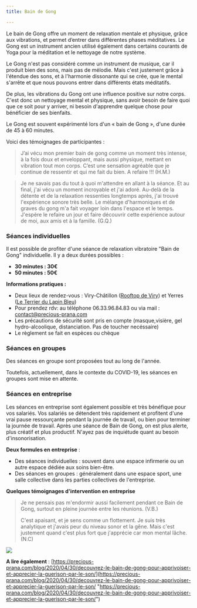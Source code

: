 ```yaml
---
title: Bain de Gong

---
```

Le bain de Gong offre un moment de relaxation mentale et physique, grâce aux vibrations, et permet d’entrer dans différentes phases méditatives. Le Gong est un instrument ancien utilisé également dans certains courants de Yoga pour la méditation et le nettoyage de notre système.

Le Gong n'est pas considéré comme un instrument de musique, car il produit bien des sons, mais pas de mélodie. Mais c'est justement grâce à l'étendue des sons, et à l'harmonie dissonante qui se crée, que le mental s'arrête et que nous pouvons entrer dans différents états méditatifs.

De plus, les vibrations du Gong ont une influence positive sur notre corps. C'est donc un nettoyage mental et physique, sans avoir besoin de faire quoi que ce soit pour y arriver, ni besoin d'apprendre quelque chose pour bénéficier de ses bienfaits.

Le Gong est souvent expérimenté lors d'un « bain de Gong », d'une durée de 45 à 60 minutes.

Voici des témoignages de participantes :

> J’ai vécu mon premier bain de gong comme un moment très intense, à la fois doux et enveloppant, mais aussi physique, mettant en vibration tout mon corps. C’est une sensation agréable que je continue de ressentir et qui me fait du bien. A refaire !!! (H.M.)

> Je ne savais pas du tout à quoi m'attendre en allant à la séance. Et au final, j'ai vécu un moment incroyable et j'ai adoré. Au-delà de la détente et de la relaxation ressenties longtemps après, j'ai trouvé l'expérience sonore très belle. Le mélange d'harmoniques et de graves du gong m'a fait voyager loin dans l'espace et le temps. J'espère le refaire un jour et faire découvrir cette expérience autour de moi, aux amis et à la famille. (G.Q.)

### Séances individuelles

Il est possible de profiter d'une séance de relaxation vibratoire "Bain de Gong" individuelle. Il y a deux durées possibles :

* **30 minutes : 30€**
* **50 minutes : 50€**

**Informations pratiques :**

* Deux lieux de rendez-vous : Viry-Châtillon ([Rooftop de Viry](https://www.lerooftopdeviry.fr/ "Le Rooftop de Viry")) et Yerres ([Le Terrier du Lapin Bleu](https://leterrierdulapinbleu.com/ "Le Terrier du Lapin Bleu"))
* Pour prendez rdv: au téléphone 06.33.96.84.83 ou via mail : contact@precious-prana.com
* Les précautions de sécurité sont pris en compte (masque,visière, gel hydro-alcoolique, distanciation. Pas de toucher necéssaire)
* Le règlement se fait en espèces ou chèque

### Séances en groupes 

Des séances en groupe sont proposées tout au long de l'année. 

Toutefois, actuellement, dans le contexte du COVID-19, les séances en groupes sont mise en attente. 

### Séances en entreprise

Les séances en entreprise sont également possible et très bénéfique pour vos salariés.  Vos salariés se détendent très rapidement et profitent d'une vrai pause ressourçante pendant la journée de travail, ou bien pour terminer la journée de travail. Après une séance de Bain de Gong, on est plus alerte, plus créatif et plus productif. N'ayez pas de inquiétude quant au besoin d'insonorisation.

**Deux formules en entreprise** : 

* Des séances individuelles : souvent dans une espace infirmerie ou un autre espace dédiée aux soins bien-être.
* Des séances en groupes : généralement dans une espace sport, une salle collective dans les parties collectives de l'entreprise. 

**Quelques témoignages d'intervention en entreprise** 

> Je ne pensais pas m'endormir aussi facilement pendant ce Bain de Gong, surtout en pleine journée entre les réunions. (V.B.)
>
> C'est apaisant, et je sens comme un flottement. Je suis très analytique et j'avais peur du niveau sonor et la gêne. Mais c'est justement quand c'est plus fort que j'apprécie car mon mental lâche. (N.C)

![](/images/illustrations/circle-waves-on-water-bleu.jpg)

**A lire également** : [https://precious-prana.com/blog/2020/04/30/decouvrez-le-bain-de-gong-pour-apprivoiser-et-apprecier-la-guerison-par-le-son/](https://precious-prana.com/blog/2020/04/30/decouvrez-le-bain-de-gong-pour-apprivoiser-et-apprecier-la-guerison-par-le-son/ "https://precious-prana.com/blog/2020/04/30/decouvrez-le-bain-de-gong-pour-apprivoiser-et-apprecier-la-guerison-par-le-son/")